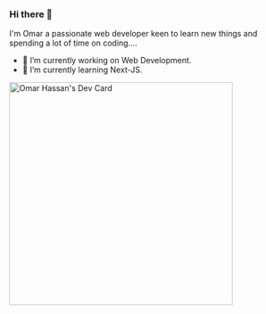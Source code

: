 ### Hi there 👋
I'm Omar a passionate web developer keen to learn new things and spending a lot of time on coding.... 

- 🔭 I’m currently working on Web Development.
- 🌱 I’m currently learning Next-JS.
<!--
**oomaar/oomaar** is a ✨ _special_ ✨ repository because its `README.md` (this file) appears on your GitHub profile.

Here are some ideas to get you started:

- 🔭 I’m currently working on Web Development
- 🌱 I’m currently learning Next-JS
- 👯 I’m looking to collaborate on ...
- 🤔 I’m looking for help with ...
- 💬 Ask me about ...
- 📫 How to reach me: ...
- 😄 Pronouns: ...
- ⚡ Fun fact: ...
-->
<a href="https://app.daily.dev/omaar_5"><img src="https://api.daily.dev/devcards/db3278d0a1ce48c29cbcb617dab8451d.png?r=3uh" width="400" alt="Omar Hassan's Dev Card"/></a>
